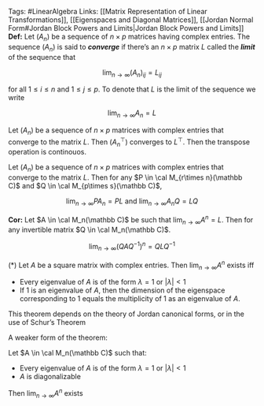 Tags: #LinearAlgebra 
Links: [[Matrix Representation of Linear Transformations]], [[Eigenspaces and Diagonal Matrices]], [[Jordan Normal Form#Jordan Block Powers and Limits|Jordan Block Powers and Limits]]
**********Def:********** Let $(A_n)$ be a sequence of $n\times p$ matrices having complex entries. The sequence $(A_n)$ is said to _**converge**_ if there’s an $n\times p$ matrix $L$ called the _****limit****_ of the sequence that

$$ \lim_{n\to\infty} (A_n)_{ij} = L_{ij} $$

for all $1\le i\le n$ and $1\le j \le p$. To denote that $L$ is the limit of the sequence we write

$$ \lim_{n\to\infty} A_n = L $$

Let $(A_n)$ be a sequence of $n\times p$ matrices with complex entries that converge to the matrix $L$. Then $(A^\top_n)$ converges to $L^\top$. Then the transpose operation is continouos.

Let $(A_n)$ be a sequence of $n\times p$ matrices with complex entries that converge to the matrix $L$. Then for any $P \in \cal M_{r\times n}(\mathbb C)$ and $Q \in \cal M_{p\times s}(\mathbb C)$,

$$ \lim_{n\to \infty} PA_n = PL \text{ and } \lim_{n\to\infty}A_n Q=LQ $$

****Cor:**** Let $A \in \cal M_n(\mathbb C)$ be such that $\lim_{n\to \infty} A^n = L$. Then for any invertible matrix $Q \in \cal M_n(\mathbb C)$.

$$ \lim_{n\to\infty} (QAQ^{-1})^n = QLQ^{-1} $$

$(*)$ Let $A$ be a square matrix with complex entries. Then $\lim_{n\to \infty} A^n$ exists iff

- Every eigenvalue of $A$ is of the form $\lambda =1$ or $|\lambda | <1$
- If $1$ is an eigenvalue of $A$, then the dimension of the eigenspace corresponding to $1$ equals the multiplicity of $1$ as an eigenvalue of $A$.

This theorem depends on the theory of Jordan canonical forms, or in the use of Schur’s Theorem

A weaker form of the theorem:

Let $A \in \cal M_n(\mathbb C)$ such that:

- Every eigenvalue of $A$ is of the form $\lambda =1$ or $|\lambda | <1$
- $A$ is diagonalizable

Then $\lim_{n\to \infty} A^n$ exists

